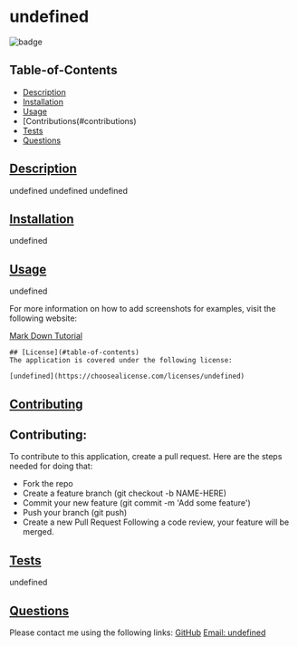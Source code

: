 # undefined
 
  
  ![badge](https://img.shields.io/badge/license-undefined-blue)
    
  ## Table-of-Contents
  * [Description](#description)
  * [Installation](#Installation)
  * [Usage](#usage)
  * [Contributions(#contributions)
  * [Tests](#tests)
  * [Questions](#questions)
  
  ## [Description](#table-of-contents)
  undefined
  undefined
  undefined
  ## [Installation](#table-of-contents)
  undefined
  ## [Usage](#table-of-contents)
  undefined
  
  For more information on how to add screenshots for examples, visit the following website:
  
  [Mark Down Tutorial](https://agea.github.io/tutorial.md/)
  
  
    ## [License](#table-of-contents)
    The application is covered under the following license:
    
    [undefined](https://choosealicense.com/licenses/undefined)
      
      
  ## [Contributing](#table-of-contents)
  
  ## Contributing:
  
  To contribute to this application, create a pull request.
  Here are the steps needed for doing that:
  - Fork the repo
  - Create a feature branch (git checkout -b NAME-HERE)
  - Commit your new feature (git commit -m 'Add some feature')
  - Push your branch (git push)
  - Create a new Pull Request
  Following a code review, your feature will be merged.
  
  ## [Tests](#table-of-contents)
  undefined
  ## [Questions](#table-of-contents)
  Please contact me using the following links:
  [GitHub](https://github.com/undefined)
  [Email: undefined](mailto:undefined)
